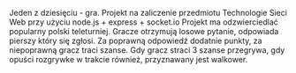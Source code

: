Jeden z dziesięciu - gra.
Projekt na zaliczenie przedmiotu Technologie Sieci Web
przy użyciu node.js + express + socket.io
Projekt ma odzwierciedlać popularny polski teleturniej.
Gracze otrzymują losowe pytanie, odpowiada pierszy który się zgłosi.
Za poprawną odpowiedź dodatnie punkty, za niepoprawną gracz traci szanse.
Gdy gracz straci 3 szanse przegrywa, gdy opuści rozgrywke w trakcie również, przyznawany jest walkower.
